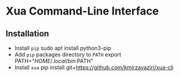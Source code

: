 # Xua Command-Line Interface

## Installation
 - Install `pip`
    sudo apt install python3-pip
 - Add `pip` packages directory to `PATH`
    export PATH="$HOME/.local/bin:$PATH"
 - Install `xua`
    pip install git+https://github.com/kmirzavaziri/xua-cli